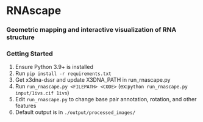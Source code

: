 # RNAscape
### Geometric mapping and interactive visualization of RNA structure

### Getting Started
1. Ensure Python 3.9+ is installed
2. Run `pip install -r requirements.txt`
3. Get x3dna-dssr and update X3DNA_PATH in run_rnascape.py
4. Run `run_rnascape.py <FILEPATH> <CODE>` (ex:`python run_rnascape.py input/1ivs.cif 1ivs`)
5. Edit `run_rnascape.py` to change base pair annotation, rotation, and other features
6. Default output is in `./output/processed_images/`
